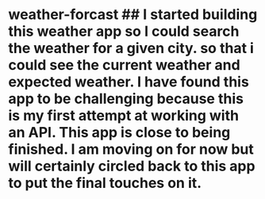 # weather-forcast ## I started building this weather app so I could search the weather for a given city. so that i could see the current weather and expected weather. I have found this app to be challenging because this is my first attempt at working with an API. This app is close to being finished. I am moving on for now but will certainly circled back to this app to put the final touches on it.
